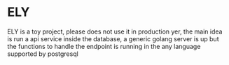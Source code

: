# ELY

ELY is a toy project, please does not use it in production yer, the main idea is run a api service inside the database, a generic golang server is up but the functions to handle the endpoint is running in the any language supported by postgresql 
